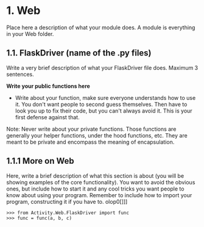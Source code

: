 # 1. Web
Place here a description of what your module does. A module is everything in your Web folder.


## 1.1. FlaskDriver (name of the .py files)

Write a very brief description of what your FlaskDriver file does. Maximum 3 sentences.

**Write your public functions here**

* Write about your function, make sure everyone understands how to use it. You don't want people to second 
guess themselves. Then have to look you up to fix their code, but you can't always avoid it. This is your first 
defense against that.

Note: Never write about your private functions. Those functions are generally your helper functions, 
under the hood functions, etc. They are meant to be private and encompass the meaning of encapsulation. 

## 1.1.1 More on Web

Here, write a brief description of what this section is about (you will be showing examples of the core functionality). 
You want to avoid the obvious ones, but include how to start it and any cool tricks you want people to know about 
using your program. Remember to include how to import your program, constructing it if you have to. olop0[]]]

```
>>> from Activity.Web.FlaskDriver import func  
>>> func = func(a, b, c)  
```  
